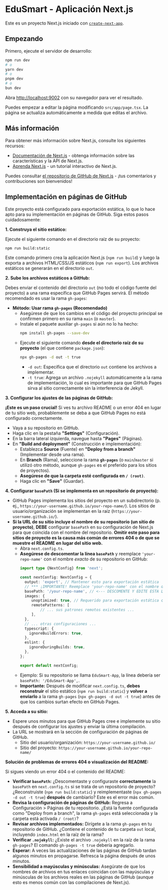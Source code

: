 # EduSmart - Aplicación Next.js

Este es un proyecto Next.js iniciado con [`create-next-app`](https://github.com/vercel/next.js/tree/canary/packages/create-next-app).

## Empezando

Primero, ejecute el servidor de desarrollo:

```bash
npm run dev
# o
yarn dev
# o
pnpm dev
# o
bun dev
```

Abra [http://localhost:9002](http://localhost:9002) con su navegador para ver el resultado.

Puedes empezar a editar la página modificando `src/app/page.tsx`. La página se actualiza automáticamente a medida que editas el archivo.

## Más información

Para obtener más información sobre Next.js, consulte los siguientes recursos:

- [Documentación de Next.js](https://nextjs.org/docs) - obtenga información sobre las características y la API de Next.js.
- [Aprenda Next.js](https://nextjs.org/learn) - un tutorial interactivo de Next.js.

Puedes consultar [el repositorio de GitHub de Next.js](https://github.com/vercel/next.js/) - ¡tus comentarios y contribuciones son bienvenidos!

## Implementación en páginas de GitHub

Este proyecto está configurado para exportación estática, lo que lo hace apto para su implementación en páginas de GitHub. Siga estos pasos cuidadosamente:

**1. Construya el sitio estático:**

Ejecute el siguiente comando en el directorio raíz de su proyecto:
```bash
npm run build:static
```
Este comando primero crea la aplicación Next.js (`npm run build`) y luego la exporta a archivos HTML/CSS/JS estáticos (`npm run export`). Los archivos estáticos se generarán en el directorio `out`.

**2. Sube los archivos estáticos a GitHub:**

Debes enviar el contenido del directorio `out` (no todo el código fuente del proyecto) a una rama específica que GitHub Pages servirá. El método recomendado es usar la rama `gh-pages`:

*   **Método: Usar rama `gh-pages` (Recomendado)**
    *   Asegúrese de que los cambios en el código del proyecto principal se confirmen primero en su rama `main` (o `master`).
    *   Instale el paquete auxiliar `gh-pages` si aún no lo ha hecho:
        ```bash
        npm install gh-pages --save-dev
        ```
    *   Ejecute el siguiente comando **desde el directorio raíz de su proyecto** (el que contiene `package.json`):
        ```bash
        npx gh-pages -d out -t true
        ```
        *   `-d out`: Especifica que el directorio `out` contiene los archivos a implementar.
        *   `-t true`: Agrega un archivo `.nojekyll` automáticamente a la rama de implementación, lo cual es importante para que GitHub Pages sirva al sitio correctamente sin la interferencia de Jekyll.

**3. Configurar los ajustes de las páginas de GitHub:**

**¡Este es un paso crucial!** Si ves tu archivo README o un error 404 en lugar de tu sitio web, probablemente se deba a que GitHub Pages no está configurado correctamente.

*   Vaya a su repositorio en GitHub.
*   Haga clic en la pestaña **"Settings"** (Configuración).
*   En la barra lateral izquierda, navegue hasta **"Pages"** (Páginas).
*   En **"Build and deployment"** (Construcción e implementación):
    *   Establezca **Source** (Fuente) en **"Deploy from a branch"** (Implementar desde una rama).
    *   En **Branch** (Rama), seleccione la rama **`gh-pages`** (o `main`/`master` si utilizó otro método, aunque `gh-pages` es el preferido para los sitios de proyectos).
    *   **Asegúrese de que la carpeta esté configurada en `/ (root)`**.
    *   Haga clic en **"Save"** (Guardar).

**4. Configurar `basePath` (Si se implementa en un repositorio de proyecto):**

*   GitHub Pages implementa los sitios del proyecto en un subdirectorio (p. ej., `https://your-username.github.io/your-repo-name/`). Los sitios de usuario/organización se implementan en la raíz (`https://your-username.github.io/`).
*   **Si la URL de su sitio incluye el nombre de su repositorio (un sitio de proyecto)**, **DEBE** configurar `basePath` en su configuración de Next.js para que coincida con el nombre del repositorio. **Omitir este paso para sitios de proyecto es la causa más común de errores 404 o de que se muestre el README en lugar del sitio web.**
    *   Abra `next.config.ts`.
    *   **Asegúrese de descomentar la línea `basePath`** y reemplace `'your-repo-name'` con el nombre *exacto* de su repositorio en GitHub:
        ```ts
        import type {NextConfig} from 'next';

        const nextConfig: NextConfig = {
          output: 'export', // Mantener esto para exportación estática
          // *** ¡IMPORTANTE! Reemplace 'your-repo-name' con el nombre de su repositorio ***
          basePath: '/your-repo-name', // <--- DESCOMENTE Y EDITE ESTA LÍNEA
          images: {
             unoptimized: true, // Requerido para exportación estática con next/image
             remotePatterns: [
                 // ... sus patrones remotos existentes ...
             ],
          },
          // ... otras configuraciones ...
          typescript: {
            ignoreBuildErrors: true,
          },
          eslint: {
            ignoreDuringBuilds: true,
          },
        };

        export default nextConfig;
        ```
    *   Ejemplo: Si su repositorio se llama `EduSmart-App`, la línea debería ser `basePath: '/EduSmart-App',`.
    *   **Importante:** Después de modificar `next.config.ts`, **debes reconstruir** el sitio estático (`npm run build:static`) y **volver a enviarlo** a la rama `gh-pages` (`npx gh-pages -d out -t true`) antes de que los cambios surtan efecto en GitHub Pages.

**5. Acceda a su sitio:**

*   Espere unos minutos para que GitHub Pages cree e implemente su sitio después de configurar los ajustes y enviar la última compilación.
*   La URL se mostrará en la sección de configuración de páginas de GitHub.
    *   Sitio del usuario/organización: `https://your-username.github.io/`
    *   Sitio del proyecto: `https://your-username.github.io/your-repo-name/`

**Solución de problemas de errores 404 o visualización del README:**

Si sigues viendo un error 404 o el contenido del README:
*   **Verificar `basePath`:** ¿Descomentaste y configuraste **correctamente** la `basePath` en `next.config.ts` si se trata de un repositorio de proyecto? ¿Reconstruiste (`npm run build:static`) y reimplementaste (`npx gh-pages -d out -t true`) **después** de cambiarlo? Este es el error más común.
*   **Revisa la configuración de páginas de GitHub:** Regresa a Configuración > Páginas de tu repositorio. ¿Está la fuente configurada como "Deploy from a branch", la rama `gh-pages` está seleccionada y la carpeta está activada `/ (root)`?
*   **Revisar archivos implementados:** Dirígete a la rama `gh-pages` en tu repositorio de GitHub. ¿Contiene el contenido de tu carpeta `out` local, incluyendo `index.html` en la raíz de la rama?
*   **Verificar `.nojekyll`:** ¿Existe el archivo `.nojekyll` en la raíz de la rama `gh-pages`? El comando `gh-pages -t true` debería agregarlo.
*   **Esperar:** A veces las actualizaciones de las páginas de GitHub tardan algunos minutos en propagarse. Refresca la página después de unos minutos.
*   **Sensibilidad a mayúsculas y minúsculas:** Asegúrate de que los nombres de archivos en tus enlaces coincidan con las mayúsculas y minúsculas de los archivos reales en las páginas de GitHub (aunque esto es menos común con las compilaciones de Next.js).
